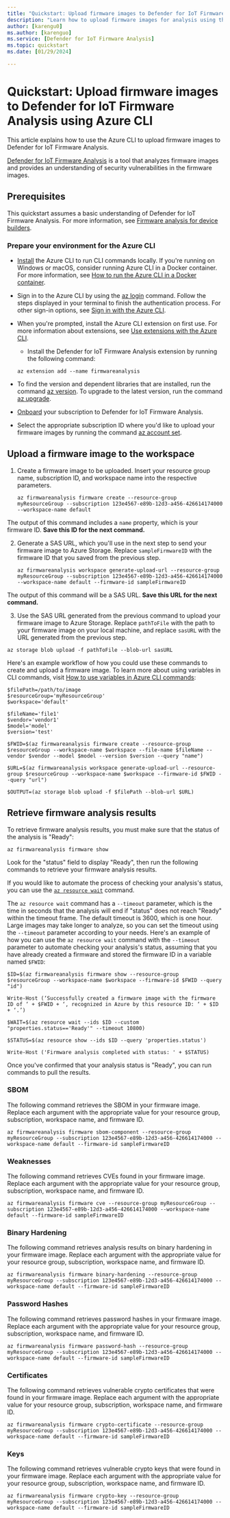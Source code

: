 ```yaml
---
title: "Quickstart: Upload firmware images to Defender for IoT Firmware Analysis using Azure CLI"
description: "Learn how to upload firmware images for analysis using the Azure CLI."
author: [karengu0]
ms.author: [karenguo]
ms.service: [Defender for IoT Firmware Analysis]
ms.topic: quickstart
ms.date: [01/29/2024]

---
```


# Quickstart: Upload firmware images to Defender for IoT Firmware Analysis using Azure CLI

This article explains how to use the Azure CLI to upload firmware images to Defender for IoT Firmware Analysis.

[Defender for IoT Firmware Analysis](https://learn.microsoft.com/en-us/azure/defender-for-iot/device-builders/overview-firmware-analysis) is a tool that analyzes firmware images and provides an understanding of security vulnerabilities in the firmware images.

## Prerequisites

This quickstart assumes a basic understanding of Defender for IoT Firmware Analysis. For more information, see [Firmware analysis for device builders](https://learn.microsoft.com/en-us/azure/defender-for-iot/device-builders/overview-firmware-analysis).

### Prepare your environment for the Azure CLI

* [Install](https://learn.microsoft.com/en-us/cli/azure/install-azure-cli) the Azure CLI to run CLI commands locally. If you're running on Windows or macOS, consider running Azure CLI in a Docker container. For more information, see [How to run the Azure CLI in a Docker container](https://learn.microsoft.com/en-us/cli/azure/run-azure-cli-docker).

* Sign in to the Azure CLI by using the [az login](https://learn.microsoft.com/en-us/cli/azure/reference-index?view=azure-cli-latest#az-login) command. Follow the steps displayed in your terminal to finish the authentication process. For other sign-in options, see [Sign in with the Azure CLI](https://learn.microsoft.com/en-us/cli/azure/authenticate-azure-cli).

* When you're prompted, install the Azure CLI extension on first use. For more information about extensions, see [Use extensions with the Azure CLI](https://learn.microsoft.com/en-us/cli/azure/azure-cli-extensions-overview).
    * Install the Defender for IoT Firmware Analysis extension by running the following command:
    ```azurecli
    az extension add --name firmwareanalysis
    ```

* To find the version and dependent libraries that are installed, run the command [az version](https://learn.microsoft.com/en-us/cli/azure/reference-index?view=azure-cli-latest#az-version). To upgrade to the latest version, run the command [az upgrade](https://learn.microsoft.com/en-us/cli/azure/reference-index?view=azure-cli-latest#az-upgrade).

* [Onboard](../../../articles/defender-for-iot/device-builders/tutorial-analyze-firmware.md#onboard-your-subscription-to-use-defender-for-firmware-analysis) your subscription to Defender for IoT Firmware Analysis.

* Select the appropriate subscription ID where you'd like to upload your firmware images by running the command [az account set](https://learn.microsoft.com/en-us/cli/azure/account?view=azure-cli-latest#az-account-set).

## Upload a firmware image to the workspace

1. Create a firmware image to be uploaded. Insert your resource group name, subscription ID, and workspace name into the respective parameters.

    ```azurecli
    az firmwareanalysis firmware create --resource-group myResourceGroup --subscription 123e4567-e89b-12d3-a456-426614174000 --workspace-name default
    ```

The output of this command includes a `name` property, which is your firmware ID. **Save this ID for the next command.**

2. Generate a SAS URL, which you'll use in the next step to send your firmware image to Azure Storage. Replace `sampleFirmwareID` with the firmware ID that you saved from the previous step.

    ```azurecli
    az firmwareanalysis workspace generate-upload-url --resource-group myResourceGroup --subscription 123e4567-e89b-12d3-a456-426614174000 --workspace-name default --firmware-id sampleFirmwareID
    ```

The output of this command will be a SAS URL. **Save this URL for the next command.**

3. Use the SAS URL generated from the previous command to upload your firmware image to Azure Storage. Replace `pathToFile` with the path to your firmware image on your local machine, and replace `sasURL` with the URL generated from the previous step.

```azurecli
az storage blob upload -f pathToFile --blob-url sasURL
```

Here's an example workflow of how you could use these commands to create and upload a firmware image. To learn more about using variables in CLI commands, visit [How to use variables in Azure CLI commands](/azure/azure-cli-variables):

```azurecli
$filePath=/path/to/image
$resourceGroup='myResourceGroup'
$workspace='default'

$fileName='file1'
$vendor='vendor1'
$model='model'
$version='test'

$FWID=$(az firmwareanalysis firmware create --resource-group $resourceGroup --workspace-name $workspace --file-name $fileName --vendor $vendor --model $model --version $version --query "name")

$URL=$(az firmwareanalysis workspace generate-upload-url --resource-group $resourceGroup --workspace-name $workspace --firmware-id $FWID --query "url")

$OUTPUT=(az storage blob upload -f $filePath --blob-url $URL)
```

## Retrieve firmware analysis results

To retrieve firmware analysis results, you must make sure that the status of the analysis is "Ready":

```azurecli
az firmwareanalysis firmware show
```

Look for the "status" field to display "Ready", then run the following commands to retrieve your firmware analysis results.

If you would like to automate the process of checking your analysis's status, you can use the [`az resource wait`](/cli/azure/resource?view=azure-cli-latest#az-resource-wait) command.

The `az resource wait` command has a `--timeout` parameter, which is the time in seconds that the analysis will end if "status" does not reach "Ready" within the timeout frame. The default timeout is 3600, which is one hour. Large images may take longer to analyze, so you can set the timeout using the `--timeout` parameter according to your needs. Here's an example of how you can use the `az resource wait` command with the `--timeout` parameter to automate checking your analysis's status, assuming that you have already created a firmware and stored the firmware ID in a variable named `$FWID`:

```azurecli
$ID=$(az firmwareanalysis firmware show --resource-group $resourceGroup --workspace-name $workspace --firmware-id $FWID --query "id")

Write-Host (‘Successfully created a firmware image with the firmware ID of ‘ + $FWID + ‘, recognized in Azure by this resource ID: ‘ + $ID + ‘.’)

$WAIT=$(az resource wait --ids $ID --custom "properties.status=='Ready'" --timeout 10800) 

$STATUS=$(az resource show --ids $ID --query 'properties.status')

Write-Host ('Firmware analysis completed with status: ' + $STATUS)
```

Once you've confirmed that your analysis status is "Ready", you can run commands to pull the results.

### SBOM

The following command retrieves the SBOM in your firmware image. Replace each argument with the appropriate value for your resource group, subscription, workspace name, and firmware ID.

```azurecli
az firmwareanalysis firmware sbom-component --resource-group myResourceGroup --subscription 123e4567-e89b-12d3-a456-426614174000 --workspace-name default --firmware-id sampleFirmwareID
```

### Weaknesses

The following command retrieves CVEs found in your firmware image. Replace each argument with the appropriate value for your resource group, subscription, workspace name, and firmware ID.

```azurecli
az firmwareanalysis firmware cve --resource-group myResourceGroup --subscription 123e4567-e89b-12d3-a456-426614174000 --workspace-name default --firmware-id sampleFirmwareID
```

### Binary Hardening

The following command retrieves analysis results on binary hardening in your firmware image. Replace each argument with the appropriate value for your resource group, subscription, workspace name, and firmware ID.

```azurecli
az firmwareanalysis firmware binary-hardening --resource-group myResourceGroup --subscription 123e4567-e89b-12d3-a456-426614174000 --workspace-name default --firmware-id sampleFirmwareID
```

### Password Hashes

The following command retrieves password hashes in your firmware image. Replace each argument with the appropriate value for your resource group, subscription, workspace name, and firmware ID.

```azurecli
az firmwareanalysis firmware password-hash --resource-group myResourceGroup --subscription 123e4567-e89b-12d3-a456-426614174000 --workspace-name default --firmware-id sampleFirmwareID
```

### Certificates

The following command retrieves vulnerable crypto certificates that were found in your firmware image. Replace each argument with the appropriate value for your resource group, subscription, workspace name, and firmware ID.

```azurecli
az firmwareanalysis firmware crypto-certificate --resource-group myResourceGroup --subscription 123e4567-e89b-12d3-a456-426614174000 --workspace-name default --firmware-id sampleFirmwareID
```

### Keys

The following command retrieves vulnerable crypto keys that were found in your firmware image. Replace each argument with the appropriate value for your resource group, subscription, workspace name, and firmware ID.

```azurecli
az firmwareanalysis firmware crypto-key --resource-group myResourceGroup --subscription 123e4567-e89b-12d3-a456-426614174000 --workspace-name default --firmware-id sampleFirmwareID
```
